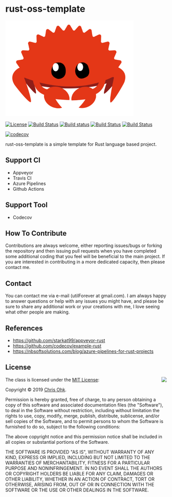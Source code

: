 # rust-oss-template

<img src="./medias/logo.png" width=400 height=300 />

[![License](https://img.shields.io/badge/Licence-MIT-blue.svg)](https://github.com/utilForever/rust-oss-template/blob/master/LICENSE) [![Build Status](https://travis-ci.org/utilForever/rust-oss-template.svg?branch=master)](https://travis-ci.org/utilForever/rust-oss-template/branches) [![Build status](https://ci.appveyor.com/api/projects/status/github/utilForever/rust-oss-template?branch=master&svg=true)](https://ci.appveyor.com/project/utilForever/rust-oss-template/branch/master) [![Build Status](https://utilforever.visualstudio.com/rust-oss-template/_apis/build/status/utilForever.rust-oss-template?branchName=master)](https://utilforever.visualstudio.com/rust-oss-template/_build/latest?definitionId=11&branchName=master) [![Build Status](https://github.com/utilForever/rust-oss-template/workflows/Rust/badge.svg)](https://github.com/utilForever/rust-oss-template/actions)

[![codecov](https://codecov.io/gh/utilForever/rust-oss-template/branch/master/graph/badge.svg)](https://codecov.io/gh/utilForever/rust-oss-template)

rust-oss-template is a simple template for Rust language based project. 

## Support CI

- Appveyor
- Travis CI
- Azure Pipelines
- Github Actions

## Support Tool

- Codecov

## How To Contribute

Contributions are always welcome, either reporting issues/bugs or forking the repository and then issuing pull requests when you have completed some additional coding that you feel will be beneficial to the main project. If you are interested in contributing in a more dedicated capacity, then please contact me.

## Contact

You can contact me via e-mail (utilForever at gmail.com). I am always happy to answer questions or help with any issues you might have, and please be sure to share any additional work or your creations with me, I love seeing what other people are making.

## References

- https://github.com/starkat99/appveyor-rust
- https://github.com/codecov/example-rust
- https://nbsoftsolutions.com/blog/azure-pipelines-for-rust-projects

## License

<img align="right" src="http://opensource.org/trademarks/opensource/OSI-Approved-License-100x137.png">

The class is licensed under the [MIT License](http://opensource.org/licenses/MIT):

Copyright &copy; 2019 [Chris Ohk](http://www.github.com/utilForever).

Permission is hereby granted, free of charge, to any person obtaining a copy of this software and associated documentation files (the "Software"), to deal in the Software without restriction, including without limitation the rights to use, copy, modify, merge, publish, distribute, sublicense, and/or sell copies of the Software, and to permit persons to whom the Software is furnished to do so, subject to the following conditions:

The above copyright notice and this permission notice shall be included in all copies or substantial portions of the Software.

THE SOFTWARE IS PROVIDED "AS IS", WITHOUT WARRANTY OF ANY KIND, EXPRESS OR IMPLIED, INCLUDING BUT NOT LIMITED TO THE WARRANTIES OF MERCHANTABILITY, FITNESS FOR A PARTICULAR PURPOSE AND NONINFRINGEMENT. IN NO EVENT SHALL THE AUTHORS OR COPYRIGHT HOLDERS BE LIABLE FOR ANY CLAIM, DAMAGES OR OTHER LIABILITY, WHETHER IN AN ACTION OF CONTRACT, TORT OR OTHERWISE, ARISING FROM, OUT OF OR IN CONNECTION WITH THE SOFTWARE OR THE USE OR OTHER DEALINGS IN THE SOFTWARE.
